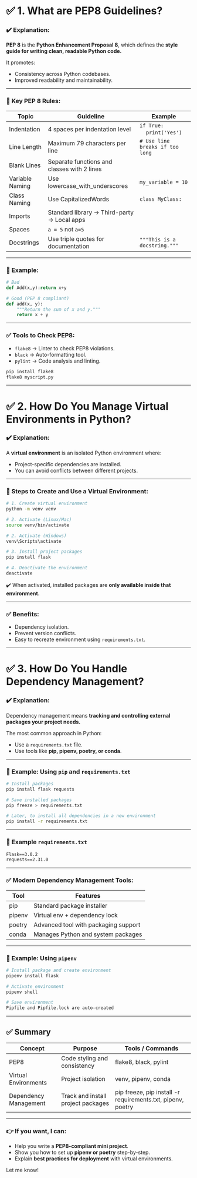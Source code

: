 # ✅ 1. **What are PEP8 Guidelines?**

### ✔️ Explanation:

**PEP 8** is the **Python Enhancement Proposal 8**, which defines the **style guide for writing clean, readable Python code.**

It promotes:

* Consistency across Python codebases.
* Improved readability and maintainability.

---

### 📌 Key PEP 8 Rules:

| Topic           | Guideline                                   | Example                          |
| --------------- | ------------------------------------------- | -------------------------------- |
| Indentation     | 4 spaces per indentation level              | `if True:`<br>    `print('Yes')` |
| Line Length     | Maximum 79 characters per line              | `# Use line breaks if too long`  |
| Blank Lines     | Separate functions and classes with 2 lines |                                  |
| Variable Naming | Use lowercase\_with\_underscores            | `my_variable = 10`               |
| Class Naming    | Use CapitalizedWords                        | `class MyClass:`                 |
| Imports         | Standard library → Third-party → Local apps |                                  |
| Spaces          | `a = 5` not `a=5`                           |                                  |
| Docstrings      | Use triple quotes for documentation         | `"""This is a docstring."""`     |

---

### 📌 Example:

```python
# Bad
def Add(x,y):return x+y

# Good (PEP 8 compliant)
def add(x, y):
    """Return the sum of x and y."""
    return x + y
```

---

### ✅ Tools to Check PEP8:

* `flake8` → Linter to check PEP8 violations.
* `black` → Auto-formatting tool.
* `pylint` → Code analysis and linting.

```bash
pip install flake8
flake8 myscript.py
```

---

# ✅ 2. **How Do You Manage Virtual Environments in Python?**

### ✔️ Explanation:

A **virtual environment** is an isolated Python environment where:

* Project-specific dependencies are installed.
* You can avoid conflicts between different projects.

---

### 📌 Steps to Create and Use a Virtual Environment:

```bash
# 1. Create virtual environment
python -m venv venv

# 2. Activate (Linux/Mac)
source venv/bin/activate

# 2. Activate (Windows)
venv\Scripts\activate

# 3. Install project packages
pip install flask

# 4. Deactivate the environment
deactivate
```

✔️ When activated, installed packages are **only available inside that environment.**

---

### ✅ Benefits:

* Dependency isolation.
* Prevent version conflicts.
* Easy to recreate environment using `requirements.txt`.

---

# ✅ 3. **How Do You Handle Dependency Management?**

### ✔️ Explanation:

Dependency management means **tracking and controlling external packages your project needs.**

The most common approach in Python:

* Use a `requirements.txt` file.
* Use tools like **pip, pipenv, poetry, or conda**.

---

### 📌 Example: Using `pip` and `requirements.txt`

```bash
# Install packages
pip install flask requests

# Save installed packages
pip freeze > requirements.txt

# Later, to install all dependencies in a new environment
pip install -r requirements.txt
```

---

### 📌 Example `requirements.txt`

```txt
Flask==3.0.2
requests==2.31.0
```

---

### ✅ Modern Dependency Management Tools:

| Tool   | Features                             |
| ------ | ------------------------------------ |
| pip    | Standard package installer           |
| pipenv | Virtual env + dependency lock        |
| poetry | Advanced tool with packaging support |
| conda  | Manages Python and system packages   |

---

### 📌 Example: Using `pipenv`

```bash
# Install package and create environment
pipenv install flask

# Activate environment
pipenv shell

# Save environment
Pipfile and Pipfile.lock are auto-created
```

---

## ✅ Summary

| Concept               | Purpose                            | Tools / Commands                                            |
| --------------------- | ---------------------------------- | ----------------------------------------------------------- |
| PEP8                  | Code styling and consistency       | flake8, black, pylint                                       |
| Virtual Environments  | Project isolation                  | venv, pipenv, conda                                         |
| Dependency Management | Track and install project packages | pip freeze, pip install -r requirements.txt, pipenv, poetry |

---

### 👉 If you want, I can:

* Help you write a **PEP8-compliant mini project**.
* Show you how to set up **pipenv or poetry** step-by-step.
* Explain **best practices for deployment** with virtual environments.

Let me know!
